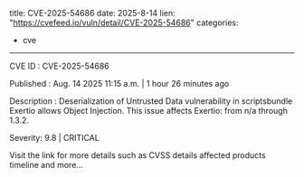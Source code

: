  
title: CVE-2025-54686
date: 2025-8-14
lien: "https://cvefeed.io/vuln/detail/CVE-2025-54686"
categories:
  - cve
---

CVE ID : CVE-2025-54686

Published :  Aug. 14
2025
11:15 a.m. | 1 hour
26 minutes ago

Description : Deserialization of Untrusted Data vulnerability in scriptsbundle Exertio allows Object Injection. This issue affects Exertio: from n/a through 1.3.2.

Severity: 9.8 | CRITICAL

Visit the link for more details
such as CVSS details
affected products
timeline
and more...
